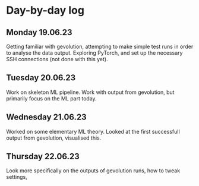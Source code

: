 # Day-by-day log

## Monday 19.06.23
Getting familiar with gevolution, attempting to make simple test runs in order to analyse the data output. Exploring PyTorch, and set up the necessary SSH connections (not done with this yet). 

## Tuesday 20.06.23
Work on skeleton ML pipeline. Work with output from gevolution, but primarily focus on the ML part today.  

## Wednesday 21.06.23
Worked on some elementary ML theory. Looked at the first successfull output from gevolution, visualised this. 

## Thursday 22.06.23
Look more specifically on the outputs of gevolution runs, how to tweak settings, 
